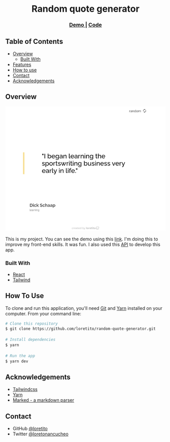 <!-- Please update value in the {}  -->

<h1 align="center">Random quote generator</h1>

<div align="center">
  <h3>
    <a href="https://random-quotes-loretito.netlify.app/" target="_blank">
      Demo
    </a>
    <span> | </span>
    <a href="https://github.com/loretito/random-quote-generator" target="_blank">
      Code
    </a>
  </h3>
</div>

<!-- TABLE OF CONTENTS -->

## Table of Contents

- [Overview](#overview)
  - [Built With](#built-with)
- [Features](#features)
- [How to use](#how-to-use)
- [Contact](#contact)
- [Acknowledgements](#acknowledgements)

<!-- OVERVIEW -->

## Overview

![screenshot](/public/quotesPage.png)

This is my project. You can see the demo using this [link](https://random-quotes-loretito.netlify.app/). I'm doing this to improve my front-end skills. It was fun.
I also used this [API](https://pprathameshmore.github.io/QuoteGarden/) to develop this app.


### Built With

- [React](https://reactjs.org/)
- [Tailwind](https://tailwindcss.com/)

## How To Use


To clone and run this application, you'll need [Git](https://git-scm.com) and [Yarn](https://classic.yarnpkg.com/en/docs/install#debian-stable) installed on your computer. From your command line:

```bash
# Clone this repository
$ git clone https://github.com/loretito/random-quote-generator.git

# Install dependencies
$ yarn

# Run the app
$ yarn dev
```

## Acknowledgements
- [Tailwindcss](https://tailwindcss.com/)
- [Yarn](https://yarnpkg.com/)
- [Marked - a markdown parser](https://github.com/chjj/marked)

## Contact

<!--- Website [your-website.com](https://{your-web-site-link}) -->
- GitHub [@loretito](https://github.com/loretito)
- Twitter [@loretonancucheo](https://twitter.com/loretonancucheo)
